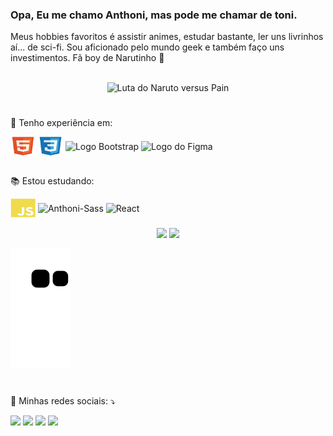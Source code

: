 ### Opa, Eu me chamo Anthoni, mas pode me chamar de toni.
<p>Meus hobbies favoritos é assistir animes, estudar bastante, ler uns livrinhos aí... de sci-fi. Sou aficionado pelo mundo geek e também faço uns investimentos. Fã boy de Narutinho 🥰</p>

<br>

<div align="center">
  <img alt="Luta do Naruto versus Pain" height="400" width="800" src="https://c.tenor.com/sUQppDbb5_QAAAAC/pain-naruto.gif">
</div>

#
<!-- ### -->
<div style="display: inline_block">
 <p><g-emoji class="g-emoji" alias="seedling" fallback-src="https://github.githubassets.com/images/icons/emoji/unicode/1f331.png">📌</g-emoji> Tenho experiência em:</p>
 
<!--   <img align="center" alt="Anthoni-Js" height="30" width="40" src="https://raw.githubusercontent.com/devicons/devicon/master/icons/javascript/javascript-plain.svg">
  <img align="center" alt="Anthoni-Ts" height="30" width="40" src="https://raw.githubusercontent.com/devicons/devicon/master/icons/typescript/typescript-plain.svg">
  <img align="center" alt="Anthoni-React" height="30" width="40" src="https://raw.githubusercontent.com/devicons/devicon/master/icons/react/react-original.svg"> -->
  <img align="center" alt="Anthoni-HTML" height="30" width="40" src="https://raw.githubusercontent.com/devicons/devicon/master/icons/html5/html5-original.svg">
  <img align="center" alt="Anthoni-CSS" height="30" width="40" src="https://raw.githubusercontent.com/devicons/devicon/master/icons/css3/css3-original.svg">
  <img align="center" alt="Logo Bootstrap" height="30" width="40" src="https://getbootstrap.com/docs/5.2/assets/brand/bootstrap-logo-shadow.png">
   <img align="center" alt="Logo do Figma" height="30" width="40" src="https://www.vectorlogo.zone/logos/figma/figma-icon.svg">
</div>

<!-- <br> -->

<div style="display: inline_block"><br>
  <p><g-emoji class="g-emoji" alias="seedling" fallback-src="https://github.githubassets.com/images/icons/emoji/unicode/1f331.png">📚</g-emoji> Estou estudando:</p>
       <img align="center" alt="Anthoni-Js" height="30" width="40" src="https://raw.githubusercontent.com/devicons/devicon/master/icons/javascript/javascript-plain.svg">
<!--   <img align="center" alt="Anthoni-Ts" height="30" width="40" src="https://raw.githubusercontent.com/devicons/devicon/master/icons/typescript/typescript-plain.svg"> -->
<!--   <img align="center" alt="Anthoni-React" height="30" width="40" src="https://raw.githubusercontent.com/devicons/devicon/master/icons/react/react-original.svg"> -->
 <!--      <img align="center" alt="Anthoni-Gulp" width="30" height="40" src="https://cdn.jsdelivr.net/gh/devicons/devicon/icons/gulp/gulp-plain.svg"> -->
<!--   <img align="center" alt="Anthoni-Python" height="30" width="40" src="https://raw.githubusercontent.com/devicons/devicon/master/icons/python/python-original.svg"> -->
        <img align="center" alt="Anthoni-Sass" height="30" width="40" src="https://camo.githubusercontent.com/587d0f411b348ee05a53c7685b59142e0705ff8d06181d09008438c1a92f1a96/68747470733a2f2f7261776769742e636f6d2f736173732f736173732d736974652f6d61696e2f736f757263652f6173736574732f696d672f6c6f676f732f6c6f676f2e737667">
        <img align="center" alt="React" height="30" width="40" src="https://upload.wikimedia.org/wikipedia/commons/thumb/a/a7/React-icon.svg/2300px-React-icon.svg.png">
</div>
  
 
 <br>
 
 <div align="center">
    <a href="https://github.com/anthonibs"></a>
    <img height="150em" src="https://github-readme-stats.vercel.app/api?username=anthonibs&show_icons=true&theme=vue-dark&include_all_commits=true&count_private=true"/>
    <img height="150em" src="https://github-readme-stats.vercel.app/api/top-langs/?username=anthonibs&layout=compact&langs_count=7&theme=vue-dark"/>
 </div>

 <div>
   
  ![Snake animation](https://github.com/anthonibs/anthonibs/blob/output/github-contribution-grid-snake.svg)
   
 </div>
 
 #
 
 <div>

   <p>
     <g-emoji class="g-emoji" alias="calling" fallback-src="https://github.githubassets.com/images/icons/emoji/unicode/1f4f2.png">📲</g-emoji> Minhas redes sociais: <g-emoji class="g-emoji" alias="arrow_heading_down" fallback-src="https://github.githubassets.com/images/icons/emoji/unicode/2935.png">⤵️
     </g-emoji>
   </p>
 
   <a href="https://www.linkedin.com/in/anthoni-broering-dos-santos-483774119/" target="_blank"><img src="https://img.shields.io/badge/LinkedIn-0077B5?style=for-the-badge&logo=linkedin&logoColor=white"></a>
    <a href="https://codepen.io/anthonibs" target="_blank"><img src="https://img.shields.io/badge/Codepen-000000?style=for-the-badge&logo=codepen&logoColor=white" /></a>
   <a href="https://www.instagram.com/anthoni.bs/?hl=pt-br" target="_blank"><img src="https://img.shields.io/badge/Instagram-E4405F?style=for-the-badge&logo=instagram&logoColor=white"></a>
   <a href="https://twitter.com/Anthonibs" target="_blank"><img src="https://img.shields.io/badge/Twitter-1DA1F2?style=for-the-badge&logo=twitter&logoColor=white"></a>
  
 </div>
